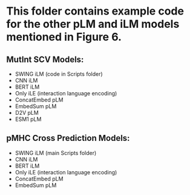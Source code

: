 # This folder contains example code for the other pLM and iLM models mentioned in Figure 6.

## MutInt SCV Models:
- SWING iLM (code in Scripts folder)
- CNN iLM 
- BERT iLM
- Only iLE (interaction language encoding)
- ConcatEmbed pLM
- EmbedSum pLM
- D2V pLM
- ESM1 pLM

## pMHC Cross Prediction Models:
- SWING iLM (main Scripts folder)
- CNN iLM 
- BERT iLM
- Only iLE (interaction language encoding)
- ConcatEmbed pLM
- EmbedSum pLM
